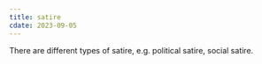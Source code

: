 ```yaml
---
title: satire
cdate: 2023-09-05
---
```


There are different types of satire, e.g. political satire, social satire.
